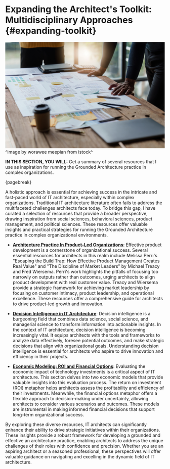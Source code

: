 

# Expanding the Architect's Toolkit: Multidisciplinary Approaches {#expanding-toolkit}

![](assets/images/istock/iStock-1444086274.jpg)
^image by worawee meepian from istock^

**IN THIS SECTION, YOU WILL:**  Get a summary of several resources that I use as inspiration for running the Grounded Architecture practice in complex organizations.

{pagebreak}

A holistic approach is essential for achieving success in the intricate and fast-paced world of IT architecture, especially within complex organizations. Traditional IT architecture literature often fails to address the multifaceted challenges architects face today. To bridge this gap, I have curated a selection of resources that provide a broader perspective, drawing inspiration from social sciences, behavioral sciences, product management, and political sciences. These resources offer valuable insights and practical strategies for running the Grounded Architecture practice in complex organizational environments.

* **[Architecture Practice In Product-Led Organizations](#product)**: Effective product development is a cornerstone of organizational success. Several essential resources for architects in this realm include Melissa Perri's "Escaping the Build Trap: How Effective Product Management Creates Real Value" and "The Discipline of Market Leaders" by Michael Treacy and Fred Wiersema. Perri's work highlights the pitfalls of focusing too narrowly on outputs rather than outcomes, urging architects to align product development with real customer value. Treacy and Wiersema provide a strategic framework for achieving market leadership by focusing on customer intimacy, product leadership, and operational excellence. These resources offer a comprehensive guide for architects to drive product-led growth and innovation.

* **[Decision Intelligence in IT Architecture](#decision-intelligence)**: Decision intelligence is a burgeoning field that combines data science, social science, and managerial science to transform information into actionable insights. In the context of IT architecture, decision intelligence is becoming increasingly vital. It equips architects with the tools and frameworks to analyze data effectively, foresee potential outcomes, and make strategic decisions that align with organizational goals. Understanding decision intelligence is essential for architects who aspire to drive innovation and efficiency in their projects.

* **[Economic Modeling: ROI and Financial Options](#economics)**: Evaluating the economic impact of technology investments is a critical aspect of IT architecture. This section delves into two economic models that provide valuable insights into this evaluation process. The return on investment (ROI) metaphor helps architects assess the profitability and efficiency of their investments. Meanwhile, the financial options metaphor offers a flexible approach to decision-making under uncertainty, allowing architects to consider various scenarios and outcomes. These models are instrumental in making informed financial decisions that support long-term organizational success.

By exploring these diverse resources, IT architects can significantly enhance their ability to drive strategic initiatives within their organizations. These insights provide a robust framework for developing a grounded and effective an architecture practice, enabling architects to address the unique challenges of their roles with confidence and precision. Whether you are an aspiring architect or a seasoned professional, these perspectives will offer valuable guidance on navigating and excelling in the dynamic field of IT architecture.
